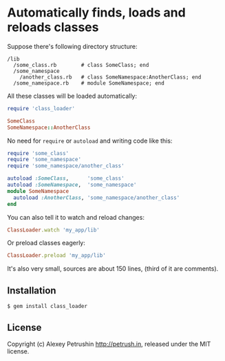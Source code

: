 # Automatically finds, loads and reloads classes

Suppose there's following directory structure:

    /lib
      /some_class.rb        # class SomeClass; end
      /some_namespace
        /another_class.rb   # class SomeNamespace:AnotherClass; end
      /some_namespace.rb    # module SomeNamespace; end

All these classes will be loaded automatically:

``` ruby
require 'class_loader'

SomeClass
SomeNamespace::AnotherClass
```

No need for `require` or `autoload` and writing code like this:

``` ruby
require 'some_class'
require 'some_namespace'
require 'some_namespace/another_class'

autoload :SomeClass,      'some_class'
autoload :SomeNamespace,  'some_namespace'
module SomeNamespace
  autoload :AnotherClass, 'some_namespace/another_class'
end
```

You can also tell it to watch and reload changes:

``` ruby
ClassLoader.watch 'my_app/lib'
```

Or preload classes eagerly:

``` ruby
ClassLoader.preload 'my_app/lib'
```

It's also very small, sources are about 150 lines, (third of it are comments).

## Installation

	$ gem install class_loader

## License

Copyright (c) Alexey Petrushin http://petrush.in, released under the MIT license.
